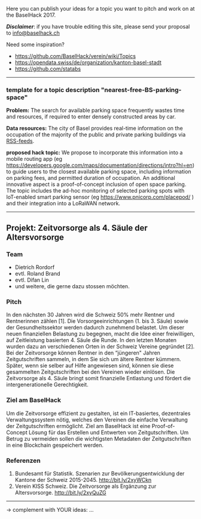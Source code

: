 Here you can publish your ideas for a topic you want to pitch and work on at the BaselHack 2017.

_**Disclaimer**_: if you have trouble editing this site, please send your proposal to info@baselhack.ch

Need some inspiration?
* https://github.com/BaselHack/verein/wiki/Topics
* https://opendata.swiss/de/organization/kanton-basel-stadt
* https://github.com/statabs

***
### template for a topic description "nearest-free-BS-parking-space"
**Problem:**
The search for available parking space frequently wastes time and resources, if required to enter densely constructed areas by car.

**Data resources:**
The city of Basel provides real-time information on the occupation of the majority of the public and private parking buildings via [RSS-feeds](http://www.parkleitsystem-basel.ch/rss_feed.php).
    
**proposed hack topic:**
We propose to incorporate this information into a mobile routing app (eg https://developers.google.com/maps/documentation/directions/intro?hl=en) to guide users to the closest available parking space, including information on parking fees, and permitted duration of occupation. An additional innovative aspect is a proof-of-concept inclusion of open space parking. The topic includes the ad-hoc monitoring of selected parking spots with IoT-enabled smart parking sensor (eg https://www.pnicorp.com/placepod/ ) and their integration into a LoRaWAN network.

***
## Projekt: Zeitvorsorge als 4. Säule der Altersvorsorge

### Team
* Dietrich Rordorf
* evtl. Roland Brand
* evtl. Difan Lin
* und weitere, die gerne dazu stossen möchten.

### Pitch
In den nächsten 30 Jahren wird die Schweiz 50% mehr Rentner und Rentnerinnen zählen [1]. Die Vorsorgeeinrichtungen (1. bis 3. Säule) sowie der Gesundheitssektor werden dadurch zunehmend belastet. Um dieser neuen finanziellen Belastung zu begegnen, macht die Idee einer freiwilligen, auf Zeitleistung basierten 4. Säule die Runde. In den letzten Monaten wurden dazu an verschiedenen Orten in der Schweiz Vereine gegründet [2]. Bei der Zeitvorsorge können Rentner in den “jüngeren" Jahren Zeitgutschriften sammeln, in dem Sie sich um ältere Rentner kümmern. Später, wenn sie selber auf Hilfe angewiesen sind, können sie diese gesammelten Zeitgutschriften bei den Vereinen wieder einlösen. Die Zeitvorsorge als 4. Säule bringt somit finanzielle Entlastung und fördert die intergenerationelle Gerechtigkeit.

### Ziel am BaselHack 
Um die Zeitvorsorge effizient zu gestalten, ist ein IT-basiertes, dezentrales Verwaltungssystem nötig, welches den Vereinen die einfache Verwaltung der Zeitgutschriften ermöglicht. Ziel am BaselHack ist eine Proof-of-Concept Lösung für das Erstellen und Entwerten von Zeitgutschriften. Um Betrug zu vermeiden sollen die wichtigsten Metadaten der Zeitgutschriften in eine Blockchain gespeichert werden.

### Referenzen
1. Bundesamt für Statistik. Szenarien zur Bevölkerungsentwicklung der Kantone der Schweiz 2015-2045. http://bit.ly/2xyWCkn
2. Verein KISS Schweiz. Die Zeitvorsorge als Ergänzung zur Altersvorsorge. http://bit.ly/2xyQuZG

***

-> complement with YOUR ideas: ...